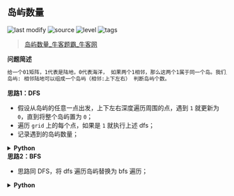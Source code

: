 ## 岛屿数量
<!--START_SECTION:badge-->

![last modify](https://img.shields.io/static/v1?label=last%20modify&message=2022-10-14%2000%3A39%3A24&color=yellowgreen&style=flat-square)
![source](https://img.shields.io/static/v1?label=source&message=%E7%89%9B%E5%AE%A2&color=green&style=flat-square)
![level](https://img.shields.io/static/v1?label=level&message=%E4%B8%AD%E7%AD%89&color=yellow&style=flat-square)
![tags](https://img.shields.io/static/v1?label=tags&message=DFS%2C%20BFS%2C%20%E7%83%AD%E9%97%A8%26%E7%BB%8F%E5%85%B8%26%E6%98%93%E9%94%99&color=orange&style=flat-square)

<!--END_SECTION:badge-->
<!--info
tags: [DFS, BFS, 经典]
source: 牛客
level: 中等
number: '0109'
name: 岛屿数量
companies: []
-->

> [岛屿数量_牛客题霸_牛客网](https://www.nowcoder.com/practice/0c9664d1554e466aa107d899418e814e)

<summary><b>问题简述</b></summary>

```txt
给一个01矩阵，1代表是陆地，0代表海洋， 如果两个1相邻，那么这两个1属于同一个岛。我们只考虑上下左右为相邻。
岛屿: 相邻陆地可以组成一个岛屿（相邻:上下左右） 判断岛屿个数。
```

<!-- 
<details><summary><b>详细描述</b></summary>

```txt
```

</details>
-->

<!-- <div align="center"><img src="../../../_assets/xxx.png" height="300" /></div> -->

<summary><b>思路1：DFS</b></summary>

- 假设从岛屿的任意一点出发，上下左右深度遍历周围的点，遇到 `1` 就更新为 `0`，直到将整个岛屿置为 `0`；
- 遍历 `grid` 上的每个点，如果是 `1` 就执行上述 dfs；
- 记录遇到的岛屿数量；

<details><summary><b>Python</b></summary>

```python
class Solution:
    def solve(self , grid: List[List[str]]) -> int:
        if not grid: return 0
        
        m, n = len(grid), len(grid[0])
        
        def dfs(i, j):
            if 0 <= i < m and 0 <= j < n and grid[i][j] == '1':
                grid[i][j] = '0'
                dfs(i - 1, j)
                dfs(i, j - 1)
                dfs(i + 1, j)
                dfs(i, j + 1)
        
        ret = 0
        for i in range(m):
            for j in range(n):
                if grid[i][j] == '1':
                    ret += 1
                    dfs(i, j)
        
        return ret
```

</details>


<summary><b>思路2：BFS</b></summary>

- 思路同 DFS，将 dfs 遍历岛屿替换为 bfs 遍历； 

<details><summary><b>Python</b></summary>

```python
class Solution:
    def solve(self , grid: List[List[str]]) -> int:
        if not grid: return 0
        
        m, n = len(grid), len(grid[0])
        
        from collections import deque
        
        def bfs(i, j):
            q = deque()
            q.append((i, j))
            while q:
                i, j = q.popleft()
                if 0 <= i < m and 0 <= j < n and grid[i][j] == '1':
                    grid[i][j] = '0'
                    q.append((i - 1, j))
                    q.append((i, j - 1))
                    q.append((i + 1, j))
                    q.append((i, j + 1))
                    
        ret = 0
        for i in range(m):
            for j in range(n):
                if grid[i][j] == '1':
                    ret += 1
                    bfs(i, j)
        
        return ret
```

</details>